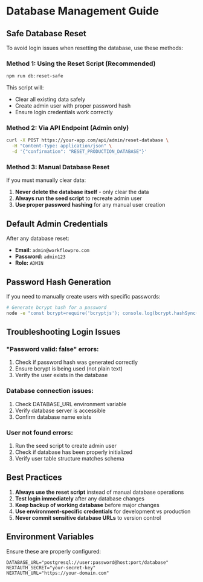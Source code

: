 # Database Management Guide

## Safe Database Reset

To avoid login issues when resetting the database, use these methods:

### Method 1: Using the Reset Script (Recommended)
```bash
npm run db:reset-safe
```

This script will:
- Clear all existing data safely
- Create admin user with proper password hash
- Ensure login credentials work correctly

### Method 2: Via API Endpoint (Admin only)
```bash
curl -X POST https://your-app.com/api/admin/reset-database \
  -H "Content-Type: application/json" \
  -d '{"confirmation": "RESET_PRODUCTION_DATABASE"}'
```

### Method 3: Manual Database Reset
If you must manually clear data:

1. **Never delete the database itself** - only clear the data
2. **Always run the seed script** to recreate admin user
3. **Use proper password hashing** for any manual user creation

## Default Admin Credentials

After any database reset:
- **Email:** `admin@workflowpro.com`
- **Password:** `admin123`
- **Role:** `ADMIN`

## Password Hash Generation

If you need to manually create users with specific passwords:

```bash
# Generate bcrypt hash for a password
node -e "const bcrypt=require('bcryptjs'); console.log(bcrypt.hashSync('your-password', 12))"
```

## Troubleshooting Login Issues

### "Password valid: false" errors:
1. Check if password hash was generated correctly
2. Ensure bcrypt is being used (not plain text)
3. Verify the user exists in the database

### Database connection issues:
1. Check DATABASE_URL environment variable
2. Verify database server is accessible
3. Confirm database name exists

### User not found errors:
1. Run the seed script to create admin user
2. Check if database has been properly initialized
3. Verify user table structure matches schema

## Best Practices

1. **Always use the reset script** instead of manual database operations
2. **Test login immediately** after any database changes
3. **Keep backup of working database** before major changes
4. **Use environment-specific credentials** for development vs production
5. **Never commit sensitive database URLs** to version control

## Environment Variables

Ensure these are properly configured:

```env
DATABASE_URL="postgresql://user:password@host:port/database"
NEXTAUTH_SECRET="your-secret-key"
NEXTAUTH_URL="https://your-domain.com"
```